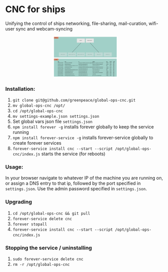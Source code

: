 # CNC for ships
Unifying the control of ships networking, file-sharing, mail-curation, wifi-user sync and webcam-syncing

<div style="text-align:center;margin-left:150px;margin-right:150px"><img src="cncscreenshot.png" /></div>

### Installation:
1. `git clone git@github.com/greenpeace/global-ops-cnc.git`
2. `mv global-ops-cnc /opt/`
3. `cd /opt/global-ops-cnc`
4. `mv settings-example.json settings.json`
5. Set global vars json file `settings.json`
6. `npm install forever -g` installs forever globally to keep the service running
7. `npm install forever-service -g` installs forever-service globally to create forever services
8. `forever-service install cnc --start --script /opt/global-ops-cnc/index.js` starts the service (for reboots)

### Usage:
In your browser navigate to whatever IP of the machine you are running on, or assign a DNS entry to that ip, followed by the port specified in `settings.json`. Use the admin password specified in `settings.json`.

### Upgrading
1. `cd /opt/global-ops-cnc && git pull`
2. `forever-service delete cnc`
3. `forever stopall`
3. `forever-service install cnc --start --script /opt/global-ops-cnc/index.js`

### Stopping the service / uninstalling
1. `sudo forever-service delete cnc`
2. `rm -r /opt/global-ops-cnc`
